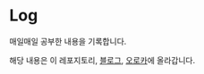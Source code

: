 # Log
매일매일 공부한 내용을 기록합니다.

해당 내용은 이 레포지토리, [블로그](http://roomedia.tistory.com), [오로카](https://cafe.naver.com/openrt)에 올라갑니다.